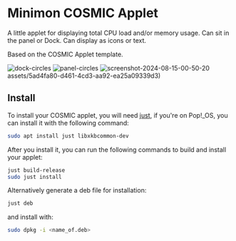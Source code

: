 # Minimon COSMIC Applet

A little applet for displaying total CPU load and/or memory usage. Can sit in the panel or Dock. Can display as icons or text.  

Based on the COSMIC Applet template.

![dock-circles](https://github.com/user-attachments/assets/96128ad5-32ac-459b-9f5f-f66357a2c0e0)
![panel-circles](https://github.com/user-attachments/assets/5ad4fa80-d461-4cd3-aa92-ea25a09339d3)
![screenshot-2024-08-15-00-50-20](https://github.com/user-attachments/assets/4a99da4b-326d-4462-8430-154335390096)
assets/5ad4fa80-d461-4cd3-aa92-ea25a09339d3)

## Install

To install your COSMIC applet, you will need [just](https://github.com/casey/just), if you're on Pop!\_OS, you can install it with the following command:

```sh
sudo apt install just libxkbcommon-dev
```

After you install it, you can run the following commands to build and install your applet:

```sh
just build-release
sudo just install
```

Alternatively generate a deb file for installation:

```sh
just deb
```
and install with:

```sh
sudo dpkg -i <name_of.deb>
```

